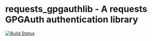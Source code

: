 requests_gpgauthlib - A requests GPGAuth authentication library
===============================================================

[![Build Status](https://travis-ci.org/liip/requests_gpgauthlib.svg?branch=master)](https://travis-ci.org/liip/requests_gpgauthlib)


